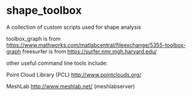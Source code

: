 # shape_toolbox
A collection of custom scripts used for shape analysis

toolbox_graph is from https://www.mathworks.com/matlabcentral/fileexchange/5355-toolbox-graph
freesurfer is from https://surfer.nmr.mgh.harvard.edu/

other useful command line tools include:

Point Cloud Library (PCL) http://www.pointclouds.org/

MeshLab http://www.meshlab.net/ (meshlabserver)
